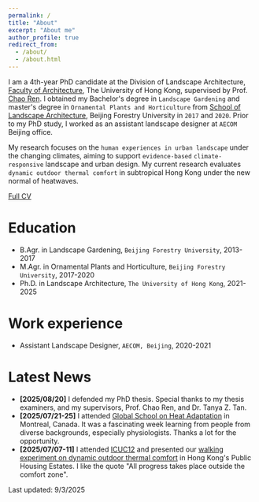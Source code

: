 ```yaml
---
permalink: /
title: "About"
excerpt: "About me"
author_profile: true
redirect_from: 
  - /about/
  - /about.html
---
```


I am a 4th-year PhD candidate at the Division of Landscape Architecture, [Faculty of Architecture](https://www.arch.hku.hk/), The University of Hong Kong, supervised by Prof. [Chao Ren](https://www.arch.hku.hk/staff/dla/ren-chao/). I obtained my Bachelor's degree in `Landscape Gardening` and master's degree in `Ornamental Plants and Horticulture` from [School of Landscape Architecture](https://solaold.bjfu.edu.cn/english/), Beijing Forestry University in `2017` and `2020`. Prior to my PhD study, I worked as an assistant landscape designer at `AECOM` Beijing office.

My research focuses on the `human experiences in urban landscape` under the changing climates, aiming to support `evidence-based` `climate-responsive` landscape and urban design. My current research evaluates `dynamic outdoor thermal comfort` in subtropical Hong Kong under the new normal of heatwaves.

[Full CV](http://yilun595.github.io/files/YilunLi_CV.pdf)


Education
======
* B.Agr. in Landscape Gardening, `Beijing Forestry University`, 2013-2017
* M.Agr. in Ornamental Plants and Horticulture, `Beijing Forestry University`, 2017-2020
* Ph.D. in Landscape Architecture, `The University of Hong Kong`, 2021-2025

Work experience
======
* Assistant Landscape Designer, `AECOM, Beijing`, 2020-2021

Latest News
======
* <b>[2025/08/20]</b> I defended my PhD thesis. Special thanks to my thesis examiners, and my supervisors, Prof. Chao Ren, and Dr. Tanya Z. Tan.
* <b>[2025/07/21-25]</b> I attended [Global School on Heat Adaptation](https://icm-mhi.org/etudiant/global-school-on-heat-adaptation/) in Montreal, Canada. It was a fascinating week learning from people from diverse backgrounds, especially physiologists. Thanks a lot for the opportunity.
* <b>[2025/07/07-11]</b> I attended [ICUC12](https://icuc12.eu/) and presented our [walking experiment on dynamic outdoor thermal comfort](https://doi.org/10.5194/icuc12-84) in Hong Kong's Public Housing Estates. I like the quote "All progress takes place outside the comfort zone".


<div style="float: left; margin-left: 20px;">  <!-- Adjust margin as needed -->
    <script 
        type='text/javascript' 
        id='mapmyvisitors' 
        src='https://mapmyvisitors.com/map.js?cl=ffffff&w=0&t=n&d=xUw022oUllb-a8vAdBQh6HRG38-rimx_Ot410aLjGwM&co=d8d8d8&cmo=6d8973&cmn=69c17b'>
    </script>
</div>

Last updated: 9/3/2025